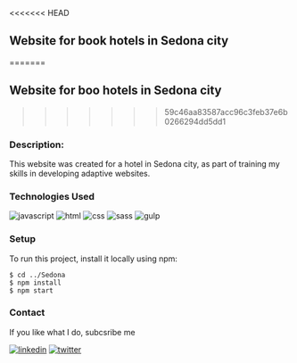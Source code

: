 <<<<<<< HEAD
## Website for book hotels in Sedona city
=======
## Website for boo hotels in Sedona city
>>>>>>> 59c46aa83587acc96c3feb37e6b0266294dd5dd1

### Description:
This website was created for a hotel in Sedona city, as part of training my skills in developing adaptive websites.

### Technologies Used
![javascript](https://img.shields.io/badge/Javascript-000000?style=for-the-badge&logo=javascript)
![html](https://img.shields.io/badge/HTML-000000?style=for-the-badge&logo=html5)
![css](https://img.shields.io/badge/CSS-000000?style=for-the-badge&logo=CSS3)
![sass](https://img.shields.io/badge/SASS-000000?style=for-the-badge&logo=sass)
![gulp](https://img.shields.io/badge/Gulp-000000?style=for-the-badge&logo=gulp)

### Setup
To run this project, install it locally using npm:

```
$ cd ../Sedona
$ npm install
$ npm start
```

### Contact
If you like what I do, subcsribe me  

[![linkedin](https://img.shields.io/badge/LinkedIn-000000?style=for-the-badge&logo=linkedin)](https://www.linkedin.com/in/tkachenkoyu/)
[![twitter](https://img.shields.io/badge/Twitter-000000?style=for-the-badge&logo=twitter)](https://twitter.com/slogan_here)
